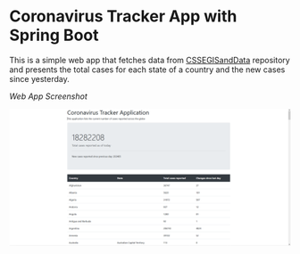 # Coronavirus Tracker App with Spring Boot

This is a simple web app that fetches data from [CSSEGISandData](https://github.com/CSSEGISandData/COVID-19) repository and presents the total cases for each state of a country and the new cases since yesterday.

*Web App Screenshot*

![Web App Screenshot](https://github.com/Davion/coronavirus-tracker-app-springboot-java/blob/master/src/main/resources/static/coronavirus-tracker-app-screenshot.png)
